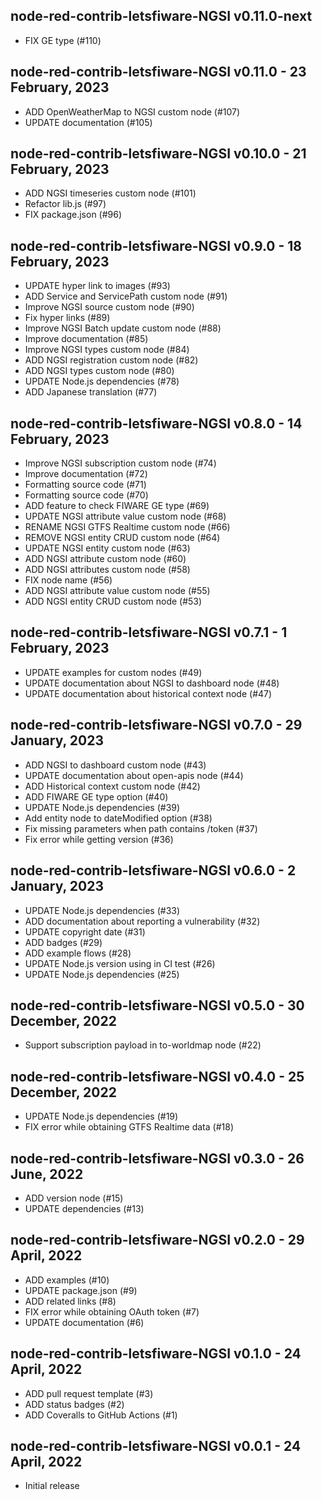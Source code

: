 ## node-red-contrib-letsfiware-NGSI v0.11.0-next

-  FIX GE type (#110)

## node-red-contrib-letsfiware-NGSI v0.11.0 - 23 February, 2023

-  ADD OpenWeatherMap to NGSI custom node (#107)
-  UPDATE documentation (#105)

## node-red-contrib-letsfiware-NGSI v0.10.0 - 21 February, 2023

-  ADD NGSI timeseries custom node (#101)
-  Refactor lib.js (#97)
-  FIX package.json (#96)

## node-red-contrib-letsfiware-NGSI v0.9.0 - 18 February, 2023

-  UPDATE hyper link to images (#93)
-  ADD Service and ServicePath custom node (#91)
-  Improve NGSI source custom node (#90)
-  Fix hyper links (#89)
-  Improve NGSI Batch update custom node (#88)
-  Improve documentation (#85)
-  Improve NGSI types custom node (#84)
-  ADD NGSI registration custom node (#82)
-  ADD NGSI types custom node (#80)
-  UPDATE Node.js dependencies (#78)
-  ADD Japanese translation (#77)

## node-red-contrib-letsfiware-NGSI v0.8.0 - 14 February, 2023

-  Improve NGSI subscription custom node (#74)
-  Improve documentation (#72)
-  Formatting source code (#71)
-  Formatting source code (#70)
-  ADD feature to check FIWARE GE type (#69)
-  UPDATE NGSI attribute value custom node (#68)
-  RENAME NGSI GTFS Realtime custom node (#66)
-  REMOVE NGSI entity CRUD custom node (#64)
-  UPDATE NGSI entity custom node (#63)
-  ADD NGSI attribute custom node (#60)
-  ADD NGSI attributes custom node (#58)
-  FIX node name (#56)
-  ADD NGSI attribute value custom node (#55)
-  ADD NGSI entity CRUD custom node (#53)

## node-red-contrib-letsfiware-NGSI v0.7.1 - 1 February, 2023

-  UPDATE examples for custom nodes (#49)
-  UPDATE documentation about NGSI to dashboard node (#48)
-  UPDATE documentation about historical context node (#47)

## node-red-contrib-letsfiware-NGSI v0.7.0 - 29 January, 2023

-  ADD NGSI to dashboard custom node (#43)
-  UPDATE documentation about open-apis node (#44)
-  ADD Historical context custom node (#42)
-  ADD FIWARE GE type option (#40)
-  UPDATE Node.js dependencies (#39)
-  Add entity node to dateModified option (#38)
-  Fix missing parameters when path contains /token (#37)
-  Fix error while getting version (#36)

## node-red-contrib-letsfiware-NGSI v0.6.0 - 2 January, 2023

-  UPDATE Node.js dependencies (#33)
-  ADD documentation about reporting a vulnerability (#32)
-  UPDATE copyright date (#31)
-  ADD badges (#29)
-  ADD example flows (#28)
-  UPDATE Node.js version using in CI test (#26)
-  UPDATE Node.js dependencies (#25)

## node-red-contrib-letsfiware-NGSI v0.5.0 - 30 December, 2022

-  Support subscription payload in to-worldmap node (#22)

## node-red-contrib-letsfiware-NGSI v0.4.0 - 25 December, 2022

-  UPDATE Node.js dependencies (#19)
-  FIX error while obtaining GTFS Realtime data (#18)

## node-red-contrib-letsfiware-NGSI v0.3.0 - 26 June, 2022

-  ADD version node (#15)
-  UPDATE dependencies (#13)

## node-red-contrib-letsfiware-NGSI v0.2.0 - 29 April, 2022

-   ADD examples (#10)
-   UPDATE package.json (#9)
-   ADD related links (#8)
-   FIX error while obtaining OAuth token (#7)
-   UPDATE documentation (#6)

## node-red-contrib-letsfiware-NGSI v0.1.0 - 24 April, 2022

-   ADD pull request template (#3)
-   ADD status badges (#2)
-   ADD Coveralls to GitHub Actions (#1)

## node-red-contrib-letsfiware-NGSI v0.0.1 - 24 April, 2022

-   Initial release
